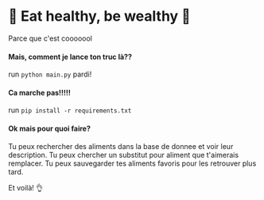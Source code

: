 #   :green_apple: Eat healthy, be wealthy :green_apple:
Parce que c'est cooooool



#### Mais, comment je lance ton truc là??
run `python main.py` pardi! 

#### Ca marche pas!!!!!
run `pip install -r requirements.txt`

#### Ok mais pour quoi faire?

Tu peux rechercher des aliments dans la base de donnee et voir leur description.
Tu peux chercher un substitut pour aliment que t'aimerais remplacer.
Tu peux sauvegarder tes aliments favoris pour les retrouver plus tard.

Et voilà! :ok_hand:
